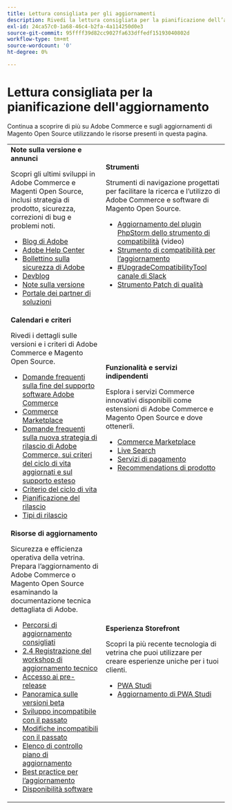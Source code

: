 ```yaml
---
title: Lettura consigliata per gli aggiornamenti
description: Rivedi la lettura consigliata per la pianificazione dell’aggiornamento Adobe Commerce.
exl-id: 24ca57c0-1a68-46c4-b2fa-4a114250d0e3
source-git-commit: 95ffff39d82cc9027fa633dffedf15193040802d
workflow-type: tm+mt
source-wordcount: '0'
ht-degree: 0%

---
```


# Lettura consigliata per la pianificazione dell&#39;aggiornamento

Continua a scoprire di più su Adobe Commerce e sugli aggiornamenti di Magento Open Source utilizzando le risorse presenti in questa pagina.

<table>
  <tbody>
    <tr>
      <td><strong>Note sulla versione e annunci</strong>
        <p>Scopri gli ultimi sviluppi in Adobe Commerce e Magenti Open Source, inclusi strategia di prodotto, sicurezza, correzioni di bug e problemi noti.</p>
          <ul>
            <li><a href="https://blog.adobe.com/">Blog di Adobe</a></li>
            <li><a href="https://experienceleague.adobe.com/docs/commerce-knowledge-base/kb/overview.html">Adobe Help Center</a></li>
            <li><a href="https://helpx.adobe.com/security/products/magento/apsb22-12.html">Bollettino sulla sicurezza di Adobe</a></li>
            <li><a href="https://community.magento.com/t5/Magento-DevBlog/bg-p/devblog">Devblog</a></li>
            <li><a href="https://experienceleague.adobe.com/docs/commerce-operations/release/notes/overview.html">Note sulla versione</a></li>
            <li><a href="https://solutionpartners.adobe.com/solution-partners.html">Portale dei partner di soluzioni</a></li>
          </ul>
        </td>
      <td><strong>Strumenti</strong>
        <p>Strumenti di navigazione progettati per facilitare la ricerca e l’utilizzo di Adobe Commerce e software di Magento Open Source.</p>
          <ul>
            <li><a href="https://experienceleague.adobe.com/docs/commerce-learn/tutorials/uct-phpstorm.html">Aggiornamento del plugin PhpStorm dello strumento di compatibilità</a> (video)</li>
            <li><a href="../upgrade-compatibility-tool/overview.md">Strumento di compatibilità per l’aggiornamento</a></li>
            <li><a href="https://magentocommeng.slack.com/archives/C019Y143U9F">#UpgradeCompatibilityTool canale di Slack</a></li>
            <li><a href="../../tools/quality-patches-tool/usage.md">Strumento Patch di qualità</a></li>
          </ul>
      </td>
    </tr>
    <tr>
      <td><strong>Calendari e criteri</strong>
        <p>Rivedi i dettagli sulle versioni e i criteri di Adobe Commerce e Magento Open Source.</p>
          <ul>
            <li><a href="https://experienceleague.adobe.com/docs/commerce-knowledge-base/kb/faq/adobe-commerce-eos-policy-faq.html">Domande frequenti sulla fine del supporto software Adobe Commerce</a></li>
            <li><a href="https://marketplacesupport.magento.com/hc/en-us/articles/4413722432653">Commerce Marketplace</a></li>
            <li><a href="https://experienceleague.adobe.com/docs/commerce-knowledge-base/kb/faq/adobe-commerce-release-strategy-lifecycle-policy.html">Domande frequenti sulla nuova strategia di rilascio di Adobe Commerce, sui criteri del ciclo di vita aggiornati e sul supporto esteso</a></li>
            <li><a href="https://www.adobe.com/content/dam/cc/en/legal/terms/enterprise/pdfs/Adobe-Commerce-Software-Lifecycle-Policy.pdf">Criterio del ciclo di vita</a></li>
            <li><a href="../../release/schedule.md">Pianificazione del rilascio</a></li>
            <li><a href="../../release/versioning-policy.md">Tipi di rilascio</a></li>
          </ul>
        </td>
      <td><strong>Funzionalità e servizi indipendenti</strong>
        <p>Esplora i servizi Commerce innovativi disponibili come estensioni di Adobe Commerce e Magento Open Source e dove ottenerli.</p>
          <ul>
            <li><a href="https://marketplace.magento.com/">Commerce Marketplace</a></li>
            <li><a href="https://marketplace.magento.com/magento-live-search.html">Live Search</a></li>
            <li><a href="https://marketplace.magento.com/magento-payment-services.html">Servizi di pagamento</a></li>
            <li><a href="https://marketplace.magento.com/magento-product-recommendations.html">Recommendations di prodotto</a></li>
          </ul>
      </td>
    </tr>
    <tr>
      <td><strong>Risorse di aggiornamento</strong>
        <p>Sicurezza e efficienza operativa della vetrina. Prepara l’aggiornamento di Adobe Commerce o Magento Open Source esaminando la documentazione tecnica dettagliata di Adobe.</p>
          <ul>
            <li><a href="recommended-upgrade-paths.md">Percorsi di aggiornamento consigliati</a></li>
            <li><a href="https://experienceleague.adobe.com/docs/commerce-learn/tutorials/upgrade-workshop.html?lang=en">2.4 Registrazione del workshop di aggiornamento tecnico</a></li>
            <li><a href="https://experienceleague.adobe.com/docs/commerce-knowledge-base/kb/troubleshooting/miscellaneous/cannot-access-the-latest-magento-commerce-pre-release.html">Accesso ai pre-release</a></li>
            <li><a href="../../release/beta.md">Panoramica sulle versioni beta</a></li>
            <li><a href="https://developer.adobe.com/commerce/contributor/guides/code-contributions/backward-compatibility-policy/">Sviluppo incompatibile con il passato</a></li>
            <li><a href="https://developer.adobe.com/commerce/php/development/backward-incompatible-changes/highlights/">Modifiche incompatibili con il passato</a></li>
            <li><a href="../../implementation-playbook/best-practices/maintenance/upgrade-checklist.md">Elenco di controllo piano di aggiornamento</a></li>
            <li><a href="../prepare/best-practices.md">Best practice per l’aggiornamento</a></li>
            <li><a href="../../release/product-availability.md">Disponibilità software</a></li>
          </ul>
      </td>
      <td><strong>Esperienza Storefront</strong>
        <p>Scopri la più recente tecnologia di vetrina che puoi utilizzare per creare esperienze uniche per i tuoi clienti.</p>
          <ul>
            <li><a href="https://developer.adobe.com/commerce/pwa-studio/">PWA Studi</a></li>
            <li><a href="https://developer.adobe.com/commerce/pwa-studio/guides/upgrading-versions">Aggiornamento di PWA Studi</a></li>
          </ul>
      </td>
    </tr>
  </tbody>
</table>

